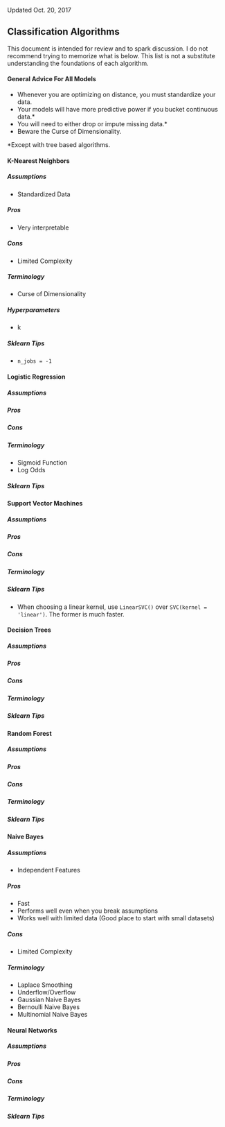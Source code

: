 Updated Oct. 20, 2017

## Classification Algorithms
This document is intended for review and to spark discussion. I do not recommend trying to memorize what is below. This list is not a substitute understanding the foundations of each algorithm.

#### General Advice For All Models
* Whenever you are optimizing on distance, you must standardize your data.
* Your models will have more predictive power if you bucket continuous data.*
* You will need to either drop or impute missing data.*
* Beware the Curse of Dimensionality.

*Except with tree based algorithms.

#### K-Nearest Neighbors
##### Assumptions
* Standardized Data

##### Pros
* Very interpretable

##### Cons
* Limited Complexity

##### Terminology
* Curse of Dimensionality

##### Hyperparameters
* k

##### Sklearn Tips
* `n_jobs = -1`

#### Logistic Regression
##### Assumptions
##### Pros
##### Cons
##### Terminology
* Sigmoid Function
* Log Odds
##### Sklearn Tips

#### Support Vector Machines
##### Assumptions
##### Pros
##### Cons
##### Terminology
##### Sklearn Tips
* When choosing a linear kernel, use `LinearSVC()` over `SVC(kernel = 'linear')`. The former is much faster.

#### Decision Trees
##### Assumptions
##### Pros
##### Cons
##### Terminology
##### Sklearn Tips

#### Random Forest
##### Assumptions
##### Pros
##### Cons
##### Terminology
##### Sklearn Tips

#### Naive Bayes
##### Assumptions
* Independent Features

##### Pros
* Fast
* Performs well even when you break assumptions
* Works well with limited data (Good place to start with small datasets)

##### Cons
* Limited Complexity

##### Terminology
* Laplace Smoothing
* Underflow/Overflow
* Gaussian Naive Bayes
* Bernoulli Naive Bayes
* Multinomial Naive Bayes

#### Neural Networks
##### Assumptions
##### Pros
##### Cons
##### Terminology
##### Sklearn Tips